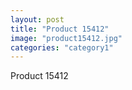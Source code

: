 ```yaml
---
layout: post
title: "Product 15412"
image: "product15412.jpg"
categories: "category1"
---
```

Product 15412
